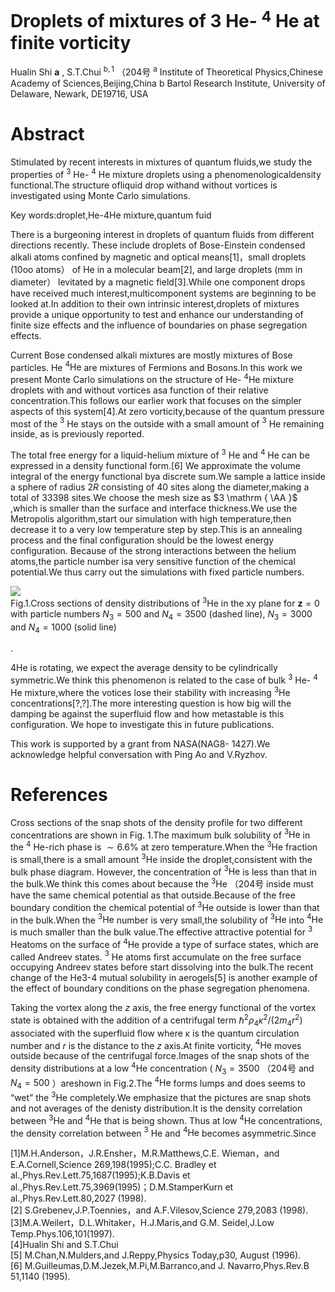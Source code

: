 # Droplets of mixtures of $3$ He- $^ 4$ He at finite vorticity

Hualin Shi $\mathbf { a }$ , S.T.Chui $^ { \mathrm { b , 1 } }$ （204号 $^ \mathrm { a }$ Institute of Theoretical Physics,Chinese Academy of Sciences,Beijing,China b Bartol Research Institute, University of Delaware, Newark, DE19716, USA

# Abstract

Stimulated by recent interests in mixtures of quantum fluids,we study the properties of $^ 3$ He- $^ { 4 }$ He mixture droplets using a phenomenologicaldensity functional.The structure ofliquid drop withand without vortices is investigated using Monte Carlo simulations.

Key words:droplet,He-4He mixture,quantum fuid

There is a burgeoning interest in droplets of quantum fluids from different directions recently. These include droplets of Bose-Einstein condensed alkali atoms confined by magnetic and optical means[1]，small droplets (10oo atoms） of He in a molecular beam[2], and large droplets (mm in diameter） levitated by a magnetic field[3].While one component drops have received much interest,multicomponent systems are beginning to be looked at.In addition to their own intrinsic interest,droplets of mixtures provide a unique opportunity to test and enhance our understanding of finite size effects and the influence of boundaries on phase segregation effects.

Current Bose condensed alkali mixtures are mostly mixtures of Bose particles. He $^ 4 \mathrm { H e }$ are mixtures of Fermions and Bosons.In this work we present Monte Carlo simulations on the structure of He- $^ { 4 } \mathrm { H e }$ mixture droplets with and without vortices asa function of their relative concentration.This follows our earlier work that focuses on the simpler aspects of this system[4].At zero vorticity,because of the quantum pressure most of the $^ 3$ He stays on the outside with a small amount of $^ 3$ He remaining inside, as is previously reported.

The total free energy for a liquid-helium mixture of $^ 3$ He and $^ 4$ He can be expressed in a density functional form.[6] We approximate the volume integral of the energy functional bya discrete sum.We sample a lattice inside a sphere of radius $2 R$ consisting of 40 sites along the diameter,making a total of 33398 sites.We choose the mesh size as $3 \mathrm { \AA }$ ,which is smaller than the surface and interface thickness.We use the Metropolis algorithm,start our simulation with high temperature,then decrease it to a very low temperature step by step.This is an annealing process and the final configuration should be the lowest energy configuration. Because of the strong interactions between the helium atoms,the particle number isa very sensitive function of the chemical potential.We thus carry out the simulations with fixed particle numbers.

![](images/3bee483cadc935ce6769b2a92f48fd10ca53483beeb4e23dab9104452373438f.jpg)  
Fig.1.Cross sections of density distributions of $^ 3 \mathrm { H e }$ in the xy plane for $\scriptstyle { \mathbf { z } } = 0$ with particle numbers $N _ { 3 } = 5 0 0$ and $N _ { 4 } = 3 5 0 0$ (dashed line), $N _ { 3 } = 3 0 0 0$ and $N _ { 4 } = 1 0 0 0$ (solid line)

.

4He is rotating, we expect the average density to be cylindrically symmetric.We think this phenomenon is related to the case of bulk $^ 3$ He- $^ 4$ He mixture,where the votices lose their stability with increasing $^ 3 \mathrm { H e }$ concentrations[?,?].The more interesting question is how big will the damping be against the superfluid flow and how metastable is this configuration. We hope to investigate this in future publications.

This work is supported by a grant from NASA(NAG8- 1427).We acknowledge helpful conversation with Ping Ao and V.Ryzhov.

# References

Cross sections of the snap shots of the density profile for two different concentrations are shown in Fig. 1.The maximum bulk solubility of $^ 3 \mathrm { H e }$ in the $^ 4$ He-rich phase is $\sim 6 . 6 \%$ at zero temperature.When the $^ 3 \mathrm { H e }$ fraction is small,there is a small amount $^ 3 \mathrm { H e }$ inside the droplet,consistent with the bulk phase diagram. However, the concentration of $^ 3 \mathrm { H e }$ is less than that in the bulk.We think this comes about because the $^ { 3 } \mathrm { H e }$ （204号 inside must have the same chemical potential as that outside.Because of the free boundary condition the chemical potential of $^ { 3 } \mathrm { H e }$ outside is lower than that in the bulk.When the $^ { 3 } \mathrm { H e }$ number is very small,the solubility of $^ 3 \mathrm { H e }$ into $^ { 4 } \mathrm { H e }$ is much smaller than the bulk value.The effective attractive potential for $^ 3$ Heatoms on the surface of $^ { 4 } \mathrm { H e }$ provide a type of surface states, which are called Andreev states. $^ 3$ He atoms first accumulate on the free surface occupying Andreev states before start dissolving into the bulk.The recent change of the He3-4 mutual solubility in aerogels[5] is another example of the effect of boundary conditions on the phase segregation phenomena.

Taking the vortex along the $z$ axis, the free energy functional of the vortex state is obtained with the addition of a centrifugal term $\hbar ^ { 2 } \rho _ { 4 } \kappa ^ { 2 } / ( 2 m _ { 4 } r ^ { 2 } )$ associated with the superfluid flow where $\mathcal { \kappa }$ is the quantum circulation number and $r$ is the distance to the $z$ axis.At finite vorticity, $^ { 4 } \mathrm { H e }$ moves outside because of the centrifugal force.Images of the snap shots of the density distributions at a low $^ { 4 } \mathrm { H e }$ concentration ( $N _ { 3 } = 3 5 0 0$ （204号 and $N _ { 4 } = 5 0 0$ ）areshown in Fig.2.The $^ { 4 } \mathrm { H e }$ forms lumps and does seems to “wet” the $^ { 3 } \mathrm { H e }$ completely.We emphasize that the pictures are snap shots and not averages of the denisty distribution.It is the density correlation between $^ { 3 } \mathrm { H e }$ and $^ { 4 } \mathrm { H e }$ that is being shown. Thus at low $^ { 4 } \mathrm { H e }$ concentrations, the density correlation between $^ 3$ He and $^ { 4 } \mathrm { H e }$ becomes asymmetric.Since

[1]M.H.Anderson，J.R.Ensher，M.R.Matthews,C.E. Wieman，and E.A.Cornell,Science 269,198(1995);C.C. Bradley et al.,Phys.Rev.Lett.75,1687(1995);K.B.Davis et al.,Phys.Rev.Lett.75,3969(1995)；D.M.StamperKurn et al.,Phys.Rev.Lett.80,2027 (1998).   
[2] S.Grebenev,J.P.Toennies，and A.F.Vilesov,Science 279,2083 (1998).   
[3]M.A.Weilert，D.L.Whitaker，H.J.Maris,and G.M. Seidel,J.Low Temp.Phys.106,101(1997).   
[4]Hualin Shi and S.T.Chui   
[5] M.Chan,N.Mulders,and J.Reppy,Physics Today,p30, August (1996).   
[6] M.Guilleumas,D.M.Jezek,M.Pi,M.Barranco,and J. Navarro,Phys.Rev.B 51,1140 (1995).